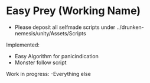 Easy Prey (Working Name)
===============

* Please deposit all selfmade scripts under ../drunken-nemesis/unity/Assets/Scripts

Implemented:
- Easy Algorithm for panicindication
- Monster follow script


Work in progress:
-Everything else